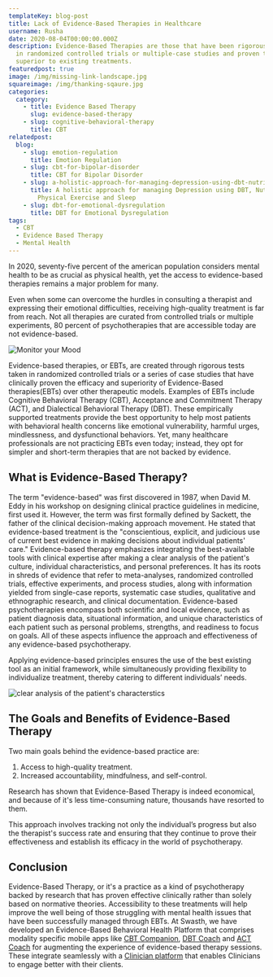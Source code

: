 ```yaml
---
templateKey: blog-post
title: Lack of Evidence-Based Therapies in Healthcare
username: Rusha
date: 2020-08-04T00:00:00.000Z
description: Evidence-Based Therapies are those that have been rigorously tested
  in randomized controlled trials or multiple-case studies and proven to be
  superior to existing treatments.
featuredpost: true
image: /img/missing-link-landscape.jpg
squareimage: /img/thanking-sqaure.jpg
categories:
  category:
    - title: Evidence Based Therapy
      slug: evidence-based-therapy
    - slug: cognitive-behavioral-therapy
      title: CBT
relatedpost:
  blog:
    - slug: emotion-regulation
      title: Emotion Regulation
    - slug: cbt-for-bipolar-disorder
      title: CBT for Bipolar Disorder
    - slug: a-holistic-approach-for-managing-depression-using-dbt-nutrition-hrv-and-physical-exercise
      title: A holistic approach for managing Depression using DBT, Nutrition, HRV,
        Physical Exercise and Sleep
    - slug: dbt-for-emotional-dysregulation
      title: DBT for Emotional Dysregulation
tags:
  - CBT
  - Evidence Based Therapy
  - Mental Health
---
```

<!--StartFragment-->

In 2020, seventy-five percent of the american population considers mental health to be as crucial as physical health, yet the access to evidence-based therapies remains a major problem for many.

Even when some can overcome the hurdles in consulting a therapist and expressing their emotional difficulties, receiving high-quality treatment is far from reach. Not all therapies are curated from controlled trials or multiple experiments, 80 percent of psychotherapies that are accessible today are not evidence-based.

![Monitor your Mood](/img/moods.jpg "Monitor your Mood")

Evidence-based therapies, or EBTs, are created through rigorous tests taken in randomized controlled trials or a series of case studies that have clinically proven the efficacy and superiority of Evidence-Based therapies(EBTs) over other therapeutic models. Examples of EBTs include Cognitive Behavioral Therapy (CBT), Acceptance and Commitment Therapy (ACT), and Dialectical Behavioral Therapy (DBT). These empirically supported treatments provide the best opportunity to help most patients with behavioral health concerns like emotional vulnerability, harmful urges, mindlessness, and dysfunctional behaviors. Yet, many healthcare professionals are not practicing EBTs even today; instead, they opt for simpler and short-term therapies that are not backed by evidence.

<!--StartFragment-->

## What is Evidence-Based Therapy?

The term "evidence-based" was first discovered in 1987, when David M. Eddy in his workshop on designing clinical practice guidelines in medicine, first used it. However, the term was first formally defined by Sackett, the father of the clinical decision-making approach movement. He stated that evidence-based treatment is the "conscientious, explicit, and judicious use of current best evidence in making decisions about individual patients' care." Evidence-based therapy emphasizes integrating the best-available tools with clinical expertise after making a clear analysis of the patient's culture, individual characteristics, and personal preferences. It has its roots in shreds of evidence that refer to meta-analyses, randomized controlled trials, effective experiments, and process studies, along with information yielded from single-case reports, systematic case studies, qualitative and ethnographic research, and clinical documentation. Evidence-based psychotherapies encompass both scientific and local evidence, such as patient diagnosis data, situational information, and unique characteristics of each patient such as personal problems, strengths, and readiness to focus on goals. All of these aspects influence the approach and effectiveness of any evidence-based psychotherapy.

Applying evidence-based principles ensures the use of the best existing tool as an initial framework, while simultaneously providing flexibility to individualize treatment, thereby catering to different individuals’ needs.

![clear analysis of the patient's characterstics](/img/watching.jpg "clear analysis of the patient's characterstics")

<!--StartFragment-->

## The Goals and Benefits of Evidence-Based Therapy

Two main goals behind the evidence-based practice are:

1. Access to high-quality treatment.
2. Increased accountability, mindfulness, and self-control.

<!--StartFragment-->

Research has shown that Evidence-Based Therapy is indeed economical, and because of it's less time-consuming nature, thousands have resorted to them.

This approach involves tracking not only the individual’s progress but also the therapist's success rate and ensuring that they continue to prove their effectiveness and establish its efficacy in the world of psychotherapy.

## Conclusion

Evidence-Based Therapy, or it's a  practice as a kind of psychotherapy backed by research that has proven effective clinically rather than solely based on normative theories. Accessibility to these treatments will help improve the well being of those struggling with mental health issues that have been successfully managed through EBTs. At Swasth, we have developed an Evidence-Based Behavioral Health Platform that comprises modality specific mobile apps like [CBT Companion](https://www.swasth.co/cbt-companion/), [DBT Coach](https://www.swasth.co/dbt-coach/) and [ACT Coach](https://www.swasth.co/act-coach) for augmenting the experience of evidence-based therapy sessions. These integrate seamlessly with a [Clinician platform](https://clinician.swasth.co) that enables Clinicians to engage better with their clients.

<!--EndFragment-->

<!--EndFragment-->

<!--EndFragment-->

<!--EndFragment-->